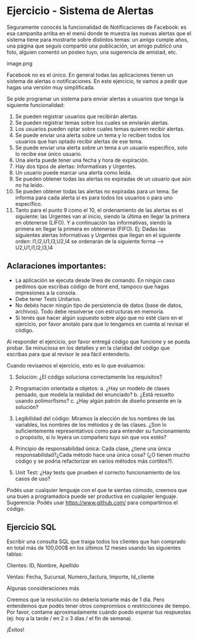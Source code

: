 # Ejercicio - Sistema de Alertas

Seguramente conocés la funcionalidad de Notificaciones de Facebook: es esa campanita arriba en el menú donde te muestra las nuevas alertas que el sistema tiene para mostrarte sobre distintos temas: un amigo cumple años, una página que seguís compartió una publicación, un amigo publicó una foto, alguien comentó un posteo tuyo, una sugerencia de amistad, etc.

image.png

Facebook no es el único. En general todas las aplicaciones tienen un sistema de alertas o notificaciones. En este ejercicio, te vamos a pedir que hagas una versión muy simplificada.

Se pide programar un sistema para enviar alertas a usuarios que tenga la siguiente funcionalidad:

1. Se pueden registrar usuarios que recibirán alertas.
2. Se pueden registrar temas sobre los cuales se enviarán alertas.
3. Los usuarios pueden optar sobre cuales temas quieren recibir alertas.
4. Se puede enviar una alerta sobre un tema y lo reciben todos los usuarios que han optado recibir alertas de ese tema.
5. Se puede enviar una alerta sobre un tema a un usuario específico, solo lo recibe ese único usuario.
6. Una alerta puede tener una fecha y hora de expiración.
7. Hay dos tipos de alertas: Informativas y Urgentes.
8. Un usuario puede marcar una alerta como leída.
9. Se pueden obtener todas las alertas no expiradas de un usuario que aún no ha leído.
10. Se pueden obtener todas las alertas no expiradas para un tema. Se informa para cada alerta si es para todos los usuarios o para uno específico.
11. Tanto para el punto 9 como el 10, el ordenamiento de las alertas es el siguiente: las Urgentes van al inicio, siendo la última en llegar la primera en obtenerse (LIFO). Y a continuación las informativas, siendo la primera en llegar la primera en obtenerse (FIFO). Ej: Dadas las siguientes alertas Informativas y Urgentes que llegan en el siguiente orden: I1,I2,U1,I3,U2,I4 se ordenarán de la siguiente forma --> U2,U1,I1,I2,I3,I4

## Aclaraciones importantes:
- La aplicación se ejecuta desde línea de comando. En ningún caso pedimos que escribas código de front end, tampoco que hagas impresiones a la consola.
- Debe tener Tests Unitarios.
- No debés hacer ningún tipo de persistencia de datos (base de datos, archivos). Todo debe resolverse con estructuras en memoria.
- Si tenés que hacer algún supuesto sobre algo que no esté claro en el ejercicio, por favor anotalo para que lo tengamos en cuenta al revisar el código.

Al responder el ejercicio, por favor entregá código que funcione y se pueda probar. Se minuciosa en los detalles y en la claridad del código que escribas para que al revisor le sea fácil entenderlo.

Cuando revisamos el ejercicio, esto es lo que evaluamos:

1. Solución: ¿El código soluciona correctamente los requisitos?
2. Programación orientada a objetos:
   a. ¿Hay un modelo de clases pensado, que modela la realidad del enunciado?
   b. ¿Está resuelto usando polimorfismo?
   c. ¿Hay algún patrón de diseño presente en la solución?

3. Legibilidad del código: Miramos la elección de los nombres de las variables, los nombres de los métodos y de las clases. ¿Son lo suficientemente representativos como para entender su funcionamiento o propósito, si lo leyera un compañero tuyo sin que vos estés?
4. Principio de responsabilidad única: Cada clase, ¿tiene una única responsabilidad?¿Cada método hace una única cosa? (¿O tienen mucho código y se podría refactorizar en varios métodos más cortitos?).

5. Unit Test: ¿Hay tests que prueben el correcto funcionamiento de los casos de uso?

Podés usar cualquier lenguaje con el que te sientas cómodo, creemos que una buen a programadora puede ser productiva en cualquier lenguaje. Sugerencia: Podés usar https://www.github.com/ para compartirnos el código.

## Ejercicio SQL
Escribir una consulta SQL que traiga todos los clientes que han comprado en total más de 100,000$ en los últimos 12 meses usando las siguientes tablas:

Clientes: ID, Nombre, Apellido

Ventas: Fecha, Sucursal, Numero_factura, Importe, Id_cliente

Algunas consideraciones más

Creemos que la resolución no debería tomarte más de 1 día. Pero entendemos que podés tener otros compromisos o restricciones de tiempo. Por favor, contame aproximadamente cuándo puedo esperar tus respuestas (ej: hoy a la tarde / en 2 o 3 días / el fin de semana).

¡Éxitos!
